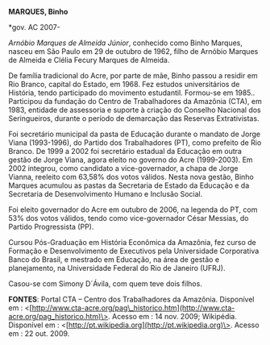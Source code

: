 **MARQUES, Binho**

\*gov. AC 2007-

*Arnóbio Marques de Almeida Júnior*, conhecido como
Binho Marques, nasceu em São Paulo em 29 de outubro de 1962, filho de
Arnóbio Marques de Almeida e Clélia Fecury Marques de Almeida.

 De família tradicional do Acre, por parte de mãe, Binho
passou a residir em Rio Branco, capital do Estado, em 1968. Fez estudos
universitários de História, tendo participado do movimento estudantil.
Formou-se em 1985.. Participou da fundação do Centro de Trabalhadores da
Amazônia (CTA), em 1983, entidade de assessoria e suporte à criação do
Conselho Nacional dos Seringueiros, durante o período de demarcação das
Reservas Extrativistas.

 Foi secretário municipal da pasta de Educação durante o
mandato de Jorge Viana (1993-1996), do Partido dos Trabalhadores (PT),
como prefeito de Rio Branco. De 1999 a 2002 foi secretário estadual da
Educação em outra gestão de Jorge Viana, agora eleito no governo do Acre
(1999-2003). Em 2002 integrou, como candidato a vice-governador, a chapa
de Jorge Vianna, reeleito com 63,58% dos votos válidos. Nesta nova
gestão, Binho Marques acumulou as pastas da Secretaria de Estado da
Educação e da Secretaria de Desenvolvimento Humano e Inclusão Social.

 Foi eleito governador do Acre em outubro de 2006, na
legenda do PT, com 53% dos votos válidos, tendo como vice-governador
César Messias, do Partido Progressista (PP).

Cursou Pós-Graduação em História Econômica da Amazônia, fez curso de
Formação e Desenvolvimento de Executivos pela Universidade Corporativa
Banco do Brasil, e mestrado em Educação, na área de gestão e
planejamento, na Universidade Federal do Rio de Janeiro (UFRJ).

 Casou-se com Simony D´Ávila, com quem teve dois filhos.



**FONTES**: Portal CTA – Centro dos Trabalhadores da Amazônia.
Disponível em :
\<[http://www.cta-acre.org/pag\_historico.htm](http://www.cta-acre.org/pag_historico.htm)\>.
Acesso em : 14 nov. 2009; Wikipédia. Disponível em :
\<[http://pt.wikipedia.org](http://pt.wikipedia.org)\>. Acesso em : 22
out. 2009.

